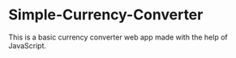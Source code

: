 # Simple-Currency-Converter
This is a basic currency converter web app made with the help of JavaScript.
